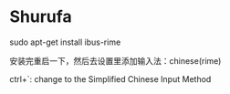 # Shurufa

sudo apt-get install ibus-rime

安装完重启一下，然后去设置里添加输入法：chinese(rime)

ctrl+`: change to the Simplified Chinese Input Method
